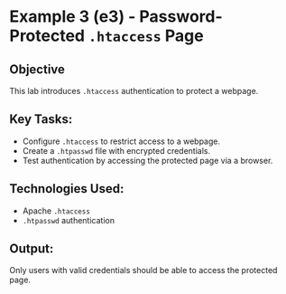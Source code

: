 # Example 3 (e3) - Password-Protected `.htaccess` Page

## Objective
This lab introduces `.htaccess` authentication to protect a webpage.

## Key Tasks:
- Configure `.htaccess` to restrict access to a webpage.
- Create a `.htpasswd` file with encrypted credentials.
- Test authentication by accessing the protected page via a browser.

## Technologies Used:
- Apache `.htaccess`
- `.htpasswd` authentication

## Output:
Only users with valid credentials should be able to access the protected page.
